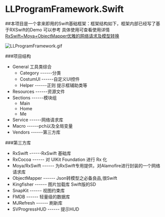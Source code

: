 # LLProgramFramework.Swift

##本项目是一个拿来即用的Swift基础框架：框架结构如下，框架内部已经写了基于RXSwift的Demo 可以参考  具体使用可查看使用详情[RxSwift+Moya+ObjectMapper优雅的网络请求及模型转换](http://www.jianshu.com/p/0248e7104c39)

![LLProgramFramework.gif](https://github.com/liuniuliuniu/LLProgramFramework.Swift/blob/master/LLProgramFrameworkSwift.gif)

###项目结构

* General 工具类综合
	* Category ------分类
	* CostumUI ------自定义UI控件
	* Helper   ------正则 提示框辅助类等
* Resources ------资源文件
* Sections  ------模块组
	* Main   
	* Home
	* Me
* Service ------网络请求库
* Macro  ------pch以及全局变量
* Vendors  ------第三方库

###第三方库

* RxSwift  ------RxSwift 基础库
* RxCocoa  ------ 对 UIKit Foundation 进行 Rx 化
* Moya/RxSwift  ------   为RxSwift专用提供，对Alamofire进行封装的一个网络请求库
* ObjectMapper  ------ Json转模型之必备良品,很Swift
* Kingfisher  ------ 图片加载库 Swift版的SD
* SnapKit  ------  视图约束库
* FMDB  ------  轻量级的数据库
* MJRefresh  ------ 刷新库
* SVProgressHUD  ------ 提示HUD








